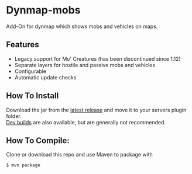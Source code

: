 # Dynmap-mobs
Add-On for dynmap which shows mobs and vehicles on maps.

## Features
- Legacy support for Mo' Creatures (has been discontinued since 1.12)
- Separate layers for hostile and passive mobs and vehicles
- Configurable
- Automatic update checks

## How To Install
Download the jar from the [latest release](https://github.com/Plastikmensch/dynmap-mobs/releases/latest) and move it to your servers plugin folder.  
[Dev builds](https://github.com/Plastikmensch/dynmap-mobs/releases/tag/dev) are also available, but are generally not recommended.

## How To Compile:
Clone or download this repo and use Maven to package with

```bash
$ mvn package
```
